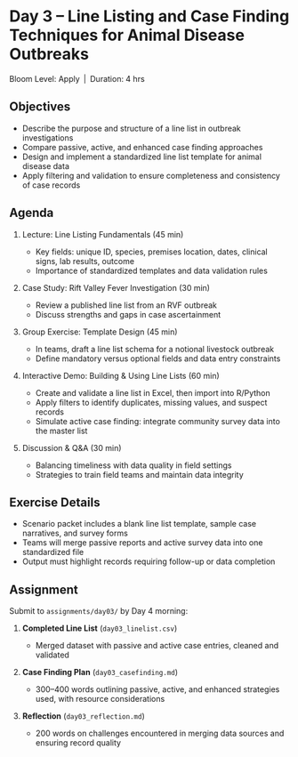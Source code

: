 # **Day 3 – Line Listing and Case Finding Techniques for Animal Disease Outbreaks**

Bloom Level: Apply | Duration: 4 hrs  

## Objectives  

- Describe the purpose and structure of a line list in outbreak investigations  
- Compare passive, active, and enhanced case finding approaches  
- Design and implement a standardized line list template for animal disease data  
- Apply filtering and validation to ensure completeness and consistency of case records  

## Agenda  

1. Lecture: Line Listing Fundamentals (45 min)  
   - Key fields: unique ID, species, premises location, dates, clinical signs, lab results, outcome  
   - Importance of standardized templates and data validation rules  

2. Case Study: Rift Valley Fever Investigation (30 min)  
   - Review a published line list from an RVF outbreak  
   - Discuss strengths and gaps in case ascertainment  

3. Group Exercise: Template Design (45 min)  
   - In teams, draft a line list schema for a notional livestock outbreak  
   - Define mandatory versus optional fields and data entry constraints  

4. Interactive Demo: Building & Using Line Lists (60 min)  
   - Create and validate a line list in Excel, then import into R/Python  
   - Apply filters to identify duplicates, missing values, and suspect records  
   - Simulate active case finding: integrate community survey data into the master list  

5. Discussion & Q&A (30 min)  
   - Balancing timeliness with data quality in field settings  
   - Strategies to train field teams and maintain data integrity  

## Exercise Details  

- Scenario packet includes a blank line list template, sample case narratives, and survey forms  
- Teams will merge passive reports and active survey data into one standardized file  
- Output must highlight records requiring follow-up or data completion  

## Assignment  

Submit to `assignments/day03/` by Day 4 morning:

1. **Completed Line List** (`day03_linelist.csv`)  
   - Merged dataset with passive and active case entries, cleaned and validated  

2. **Case Finding Plan** (`day03_casefinding.md`)  
   - 300–400 words outlining passive, active, and enhanced strategies used, with resource considerations  

3. **Reflection** (`day03_reflection.md`)  
   - 200 words on challenges encountered in merging data sources and ensuring record quality